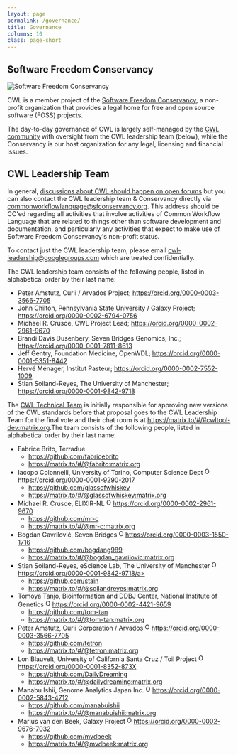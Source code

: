 ```yaml
---
layout: page
permalink: /governance/
title: Governance
columns: 10
class: page-short
---
```


## Software Freedom Conservancy

![Software Freedom Conservancy](/assets/img/conservancy-header.svg)

CWL is a member project of the [Software Freedom Conservancy](https://sfconservancy.org/), a non-profit organization that provides a legal home for free and open source software (FOSS) projects. 

The day-to-day governance of CWL is largely self-managed by the [CWL community](/community/) with oversight from the CWL leadership team (below), while the Conservancy is our host organization for any legal, licensing and financial issues.

## CWL Leadership Team

In general, [discussions about CWL should happen on open forums](https://www.commonwl.org/community/) but you can also contact the CWL leadership team & Conservancy directly via <commonworkflowlanguage@sfconservancy.org>. This address should be CC'ed regarding all activities that involve activities of Common Workflow Language that are related to things other than software development and documentation, and particularly any activities that expect to make use of Software Freedom Conservancy's non-profit status.

To contact just the CWL leadership team, please email <cwl-leadership@googlegroups.com> which are treated confidentially.

The CWL leadership team consists of the following people, listed in alphabetical order by their last name:

*   Peter Amstutz, Curii / Arvados Project; <https://orcid.org/0000-0003-3566-7705>
*   John Chilton, Pennsylvania State University / Galaxy Project; <https://orcid.org/0000-0002-6794-0756>
*   Michael R. Crusoe, CWL Project Lead; <https://orcid.org/0000-0002-2961-9670>
*   Brandi Davis Dusenbery, Seven Bridges Genomics, Inc.; <https://orcid.org/0000-0001-7811-8613>
*   Jeff Gentry, Foundation Medicine, OpenWDL; <https://orcid.org/0000-0001-5351-8442>
*   Hervé Ménager, Institut Pasteur; <https://orcid.org/0000-0002-7552-1009>
*   Stian Soiland-Reyes, The University of Manchester; <https://orcid.org/0000-0001-9842-9718>

The [CWL Technical Team](https://github.com/orgs/common-workflow-language/teams/tech_team) is initially responsible for approving new versions of the CWL standards before that proposal goes to the CWL Leadership Team for the final vote and their chat room is at <https://matrix.to/#/#cwltool-dev:matrix.org>.The team consists of the following people, listed in alphabetical order by their last name:

* Fabrice Brito, Terradue
  * <https://github.com/fabricebrito>
  * <https://matrix.to/#/@fabrito:matrix.org>
* Iacopo Colonnelli, University of Torino, Computer Science Dept <a href="https://orcid.org/0000-0001-9290-2017"><img alt="ORCID logo" src="/assets/img/orcid_16x16.png" width=15 height=16 />https://orcid.org/0000-0001-9290-2017</a>
  * <https://github.com/glassofwhiskey>
  * <https://matrix.to/#/@glassofwhiskey:matrix.org>
* Michael R. Crusoe, ELIXIR-NL <a href="https://orcid.org/0000-0002-2961-9670"><img alt="ORCID logo" src="/assets/img/orcid_16x16.png" width=15 height=16 />https://orcid.org/0000-0002-2961-9670</a>
  * <https://github.com/mr-c>
  * <https://matrix.to/#/@mr-c:matrix.org>
* Bogdan Gavrilović, Seven Bridges <a href="https://orcid.org/0000-0003-1550-1716"><img alt="ORCID logo" src="/assets/img/orcid_16x16.png" width=15 height=16 />https://orcid.org/0000-0003-1550-1716</a>
  * <https://github.com/bogdang989>
  * <https://matrix.to/#/@bogdan_gavrilovic:matrix.org>
* Stian Soiland-Reyes, eScience Lab, The University of Manchester <a href="https://orcid.org/0000-0001-9842-9718"><img alt="ORCID logo" src="/assets/img/orcid_16x16.png" width=15 height=16 />https://orcid.org/0000-0001-9842-9718/a>
  * <https://github.com/stain>
  * <https://matrix.to/#/@soilandreyes:matrix.org>
* Tomoya Tanjo, Bioinformation and DDBJ Center, National Institute of Genetics <a href="https://orcid.org/0000-0002-4421-9659"><img alt="ORCID logo" src="/assets/img/orcid_16x16.png" width=15 height=16 />https://orcid.org/0000-0002-4421-9659</a>
  * <https://github.com/tom-tan>
  * <https://matrix.to/#/@tom-tan:matrix.org>
* Peter Amstutz, Curii Corporation / Arvados <a href="https://orcid.org/0000-0003-3566-7705"><img alt="ORCID logo" src="/assets/img/orcid_16x16.png" width=15 height=16 />https://orcid.org/0000-0003-3566-7705</a>
  * <https://github.com/tetron>
  * <https://matrix.to/#/@tetron:matrix.org>
* Lon Blauvelt, University of California Santa Cruz / Toil Project <a href="https://orcid.org/0000-0001-8352-873X"><img alt="ORCID logo" src="/assets/img/orcid_16x16.png" width=15 height=16 />https://orcid.org/0000-0001-8352-873X</a>
  * <https://github.com/DailyDreaming>
  * <https://matrix.to/#/@dailydreaming:matrix.org>
* Manabu Ishii, Genome Analytics Japan Inc. <a href="https://orcid.org/0000-0002-5843-4712"><img alt="ORCID logo" src="/assets/img/orcid_16x16.png" width=15 height=16 />https://orcid.org/0000-0002-5843-4712</a>
  * <https://github.com/manabuishii>
  * <https://matrix.to/#/@manabuishii:matrix.org>
* Marius van den Beek, Galaxy Project <a href="https://orcid.org/0000-0002-9676-7032"><img alt="ORCID logo" src="/assets/img/orcid_16x16.png" width=15 height=16 />https://orcid.org/0000-0002-9676-7032</a>
  * <https://github.com/mvdbeek>
  * <https://matrix.to/#/@mvdbeek:matrix.org>
